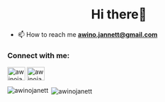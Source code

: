 <h1 align="center">Hi there👋</h1>

- 📫 How to reach me **awino.jannett@gmail.com**

<h3 align="left">Connect with me:</h3>
<p align="left">
<a href="https://dev.to/awinojanett" target="blank"><img align="center" src="https://raw.githubusercontent.com/rahuldkjain/github-profile-readme-generator/master/src/images/icons/Social/devto.svg" alt="awinojanett" height="30" width="40" /></a>
<a href="https://twitter.com/awinojanett" target="blank"><img align="center" src="https://raw.githubusercontent.com/rahuldkjain/github-profile-readme-generator/master/src/images/icons/Social/twitter.svg" alt="awinojanett" height="30" width="40" /></a>
</p>

<p><img align="left" src="https://github-readme-stats.vercel.app/api/top-langs?username=awinojanett&show_icons=true&locale=en&layout=compact" alt="awinojanett" /></p>

<p>&nbsp;<img align="center" src="https://github-readme-stats.vercel.app/api?username=awinojanett&show_icons=true&locale=en" alt="awinojanett" /></p>


